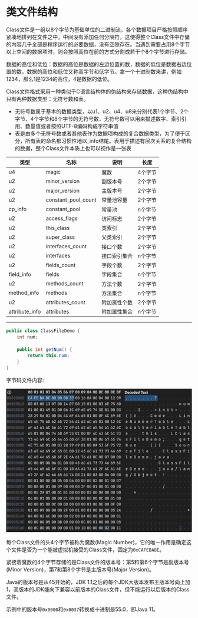 # 类文件结构

Class文件是一组以8个字节为基础单位的二进制流，各个数据项目严格按照顺序紧凑地排列在文件之中，中间没有添加任何分隔符，这使得整个Class文件中存储的内容几乎全部是程序运行的必要数据，没有空隙存在。当遇到需要占用8个字节以上空间的数据项时，则会按照高位在前的方式分割成若干个8个字节进行存储。

数据的高位和低位：数据的高位是数据的左边位置的数，数据的低位是数据右边位置的数，数据的高位和低位又称高字节和低字节。拿一个十进制数来讲，例如1234，那么1是1234的高位，4是数据的低位。

Class文件格式采用一种类似于C语言结构体的伪结构来存储数据，这种伪结构中只有两种数据类型：无符号数和表。

- 无符号数属于基本的数据类型，以u1、u2、u4、u8来分别代表1个字节、2个字节、4个字节和8个字节的无符号数，无符号数可以用来描述数字、索引引用、数量值或者按照UTF-8编码构成字符串值
- 表是由多个无符号数或者其他表作为数据项构成的复合数据类型，为了便于区分，所有表的命名都习惯性地以_info结尾。表用于描述有层次关系的复合结构的数据，整个Class文件本质上也可以视作是一张表

| 类型         | 名称              | 说明       | 长度  |
| -------------- | ------------------- | ------------ | ------- |
| u4             | magic               | 魔数       | 4个字节 |
| u2             | minor_version       | 副版本号 | 2个字节 |
| u2             | major_version       | 主版本号 | 2个字节 |
| u2             | constant_pool_count | 常量池容量 | 2个字节 |
| cp_info        | constant_pool       | 常量池    | n个字节 |
| u2             | access_flags        | 访问标志 | 2个字节 |
| u2             | this_class          | 类索引    | 2个字节 |
| u2             | super_class         | 父类索引 | 2个字节 |
| u2             | interfaces_count    | 接口个数 | 2个字节 |
| u2             | interfaces          | 接口索引集合 | n个字节 |
| u2             | fields_count        | 字段个数 | 2个字节 |
| field_info     | fields              | 字段集合 | n个字节 |
| u2             | methods_count       | 方法个数 | 2个字节 |
| method_info    | methods             | 方法集合 | n个字节 |
| u2             | attributes_count    | 附加属性个数 | 2个字节 |
| attribute_info | attributes          | 附加属性集合 | n个字节 |

---

```java
public class ClassFileDemo {
    int num;

    public int getNum() {
        return this.num;
    }
}
```

字节码文件内容:

![](../../img/class_file1.png)

每个Class文件的头4个字节被称为魔数(Magic Number)，它的唯一作用是确定这个文件是否为一个能被虚拟机接受的Class文件，固定为`0xCAFEBABE`。

紧接着魔数的4个字节存储的是Class文件的版本号：第5和第6个字节是副版本号(Minor
Version)，第7和第8个字节是主版本号(Major Version)。

Java的版本号是从45开始的，JDK 1.1之后的每个JDK大版本发布主版本号向上加1，高版本的JDK能向下兼容以前版本的Class文件，但不能运行以后版本的Class文件。

示例中的版本号`0x0000`和`0x0037`转换成十进制是55.0，即Java 11。
